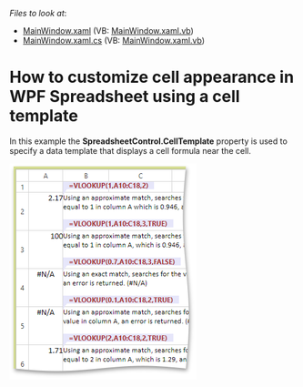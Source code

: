 <!-- default file list -->
*Files to look at*:

* [MainWindow.xaml](./CS/CellTemplateExample/MainWindow.xaml) (VB: [MainWindow.xaml.vb](./VB/CellTemplateExample/MainWindow.xaml.vb))
* [MainWindow.xaml.cs](./CS/CellTemplateExample/MainWindow.xaml.cs) (VB: [MainWindow.xaml.vb](./VB/CellTemplateExample/MainWindow.xaml.vb))
<!-- default file list end -->
# How to customize cell appearance in WPF Spreadsheet using a cell template


<p>In this example the <strong>SpreadsheetControl.CellTemplate</strong> property is used to specify a data template that displays a cell formula near the cell.</p><p><img src="https://raw.githubusercontent.com/DevExpress-Examples/how-to-customize-cell-appearance-in-wpf-spreadsheet-using-a-cell-template-e4984/13.2.5+/media/6cd8416c-bd71-4c5d-a567-2a192521bbd5.png"></p>

<br/>


